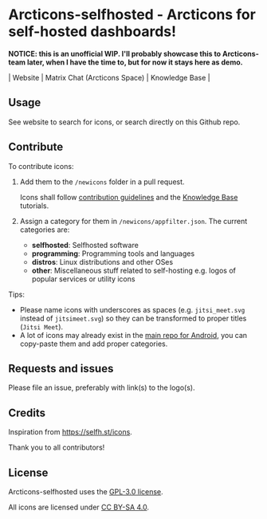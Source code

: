 # Arcticons-selfhosted - Arcticons for self-hosted dashboards!


**NOTICE: this is an unofficial WIP. I'll probably showcase this to Arcticons-team later, when I have the time to, but for now it stays here as demo.**

| Website | Matrix Chat (Arcticons Space) | Knowledge Base |

## Usage

See website to search for icons, or search directly on this Github repo.

## Contribute

To contribute icons:

1. Add them to the `/newicons` folder in a pull request.

    Icons shall follow [contribution guidelines](https://docs.arcticons.com/contribute/creating-icons) and the [Knowledge Base](https://docs.arcticons.com) tutorials.

2. Assign a category for them in `/newicons/appfilter.json`. The current categories are:
    - **selfhosted**: Selfhosted software
    - **programming**: Programming tools and languages
    - **distros**: Linux distributions and other OSes
    - **other**: Miscellaneous stuff related to self-hosting e.g. logos of popular services or utility icons

Tips: 

- Please name icons with underscores as spaces (e.g. `jitsi_meet.svg` instead of `jitsimeet.svg`) so they can be transformed to proper titles (`Jitsi Meet`).
- A lot of icons may already exist in the [main repo for Android](https://github.com/Arcticons-team/Arcticons), you can copy-paste them and add proper categories.

## Requests and issues

Please file an issue, preferably with link(s) to the logo(s).

## Credits

Inspiration from https://selfh.st/icons.

Thank you to all contributors!

## License

Arcticons-selfhosted uses the [GPL-3.0 license](https://www.gnu.org/licenses/gpl-3.0.en.html).

All icons are licensed under [CC BY-SA 4.0](https://creativecommons.org/licenses/by-sa/4.0/).